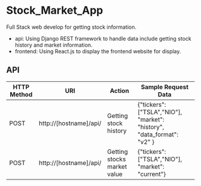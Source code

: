 # Stock_Market_App
Full Stack web develop for getting stock information.

- api: Using Django REST framework to handle data include getting stock history and market information.
- frontend: Using React.js to display the frontend website for display.

## API
| HTTP Method | URI | Action| Sample Request Data |
| ------------- | ------------- | ------------- | ------------- |
| POST | http://[hostname]/api/ | Getting stock history | {"tickers": ["TSLA","NIO"], "market": "history", "data_format": "v2" } |
| POST | http://[hostname]/api/ | Getting stocks market value | {"tickers": ["TSLA","NIO"], "market": "current"} |

